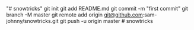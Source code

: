 "# snowtricks"  git init git add README.md git commit -m "first commit" git branch -M master git remote add origin git@github.com:sam-johnny/snowtricks.git git push -u origin master
#   s n o w t r i c k s  
 